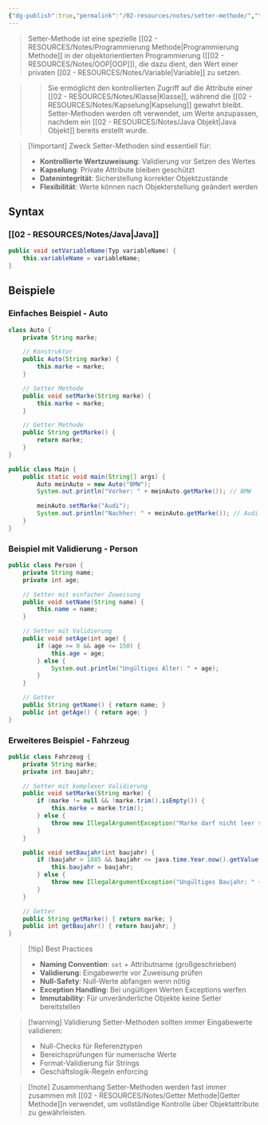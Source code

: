 ```yaml
---
{"dg-publish":true,"permalink":"/02-resources/notes/setter-methode/","tags":["informatik/code/OOP","informatik/programmierung/sprachen/java"],"noteIcon":"","updated":"2025-10-29T12:59:10.116+01:00"}
---
```



>Setter-Methode ist eine spezielle [[02 - RESOURCES/Notes/Programmierung Methode\|Programmierung Methode]] in der objektorientierten Programmierung ([[02 - RESOURCES/Notes/OOP\|OOP]]), die dazu dient, den Wert einer privaten [[02 - RESOURCES/Notes/Variable\|Variable]] zu setzen.

>>Sie ermöglicht den kontrollierten Zugriff auf die Attribute einer [[02 - RESOURCES/Notes/Klasse\|Klasse]], während die [[02 - RESOURCES/Notes/Kapselung\|Kapselung]] gewahrt bleibt. Setter-Methoden werden oft verwendet, um Werte anzupassen, nachdem ein [[02 - RESOURCES/Notes/Java Objekt\|Java Objekt]] bereits erstellt wurde.

>[!important] Zweck
>Setter-Methoden sind essentiell für:
>- **Kontrollierte Wertzuweisung**: Validierung vor Setzen des Wertes
>- **Kapselung**: Private Attribute bleiben geschützt
>- **Datenintegrität**: Sicherstellung korrekter Objektzustände
>- **Flexibilität**: Werte können nach Objekterstellung geändert werden

## Syntax

### [[02 - RESOURCES/Notes/Java\|Java]]
```java
public void setVariableName(Typ variableName) {
    this.variableName = variableName;
}
```

## Beispiele

### Einfaches Beispiel - Auto
```java
class Auto {
    private String marke;

    // Konstruktor
    public Auto(String marke) {
        this.marke = marke;
    }

    // Setter Methode
    public void setMarke(String marke) {
        this.marke = marke;
    }

    // Getter Methode
    public String getMarke() {
        return marke;
    }
}

public class Main {
    public static void main(String[] args) {
        Auto meinAuto = new Auto("BMW");
        System.out.println("Vorher: " + meinAuto.getMarke()); // BMW

        meinAuto.setMarke("Audi");
        System.out.println("Nachher: " + meinAuto.getMarke()); // Audi
    }
}
```

### Beispiel mit Validierung - Person
```java
public class Person {
    private String name;
    private int age;

    // Setter mit einfacher Zuweisung
    public void setName(String name) {
        this.name = name;
    }

    // Setter mit Validierung
    public void setAge(int age) {
        if (age >= 0 && age <= 150) {
            this.age = age;
        } else {
            System.out.println("Ungültiges Alter: " + age);
        }
    }

    // Getter
    public String getName() { return name; }
    public int getAge() { return age; }
}
```

### Erweiteres Beispiel - Fahrzeug
```java
public class Fahrzeug {
    private String marke;
    private int baujahr;

    // Setter mit komplexer Validierung
    public void setMarke(String marke) {
        if (marke != null && !marke.trim().isEmpty()) {
            this.marke = marke.trim();
        } else {
            throw new IllegalArgumentException("Marke darf nicht leer sein");
        }
    }

    public void setBaujahr(int baujahr) {
        if (baujahr > 1885 && baujahr <= java.time.Year.now().getValue()) {
            this.baujahr = baujahr;
        } else {
            throw new IllegalArgumentException("Ungültiges Baujahr: " + baujahr);
        }
    }

    // Getter
    public String getMarke() { return marke; }
    public int getBaujahr() { return baujahr; }
}
```

>[!tip] Best Practices
>- **Naming Convention**: `set` + Attributname (großgeschrieben)
>- **Validierung**: Eingabewerte vor Zuweisung prüfen
>- **Null-Safety**: Null-Werte abfangen wenn nötig
>- **Exception Handling**: Bei ungültigen Werten Exceptions werfen
>- **Immutability**: Für unveränderliche Objekte keine Setter bereitstellen

>[!warning] Validierung
>Setter-Methoden sollten immer Eingabewerte validieren:
>- Null-Checks für Referenztypen
>- Bereichsprüfungen für numerische Werte
>- Format-Validierung für Strings
>- Geschäftslogik-Regeln enforcing

>[!note] Zusammenhang
>Setter-Methoden werden fast immer zusammen mit [[02 - RESOURCES/Notes/Getter Methode\|Getter Methode]]n verwendet, um vollständige Kontrolle über Objektattribute zu gewährleisten.